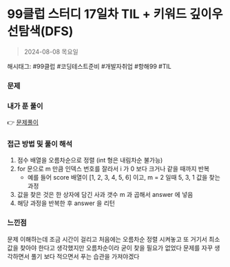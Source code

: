 # 99클럽 스터디 17일차 TIL + 키워드 깊이우선탐색(DFS)
> 2024-08-08 목요일

해시태그: #99클럽 #코딩테스트준비 #개발자취업 #항해99 #TIL

### 문제


### 내가 푼 풀이
👉 [문제풀이](https://github.com/subbangE/codingTest-study/blob/master/src/day_19/greedy.java)

### 접근 방법 및 풀이 해석
1. 점수 배열을 오름차순으로 정렬 (int 형은 내림차순 불가능)
2. for 문으로 m 만큼 인덱스 번호를 잘라서 i 가 0 보다 크거나 같을 때까지 반복
   + 예를 들어 score 배열이 [1, 2, 3, 4, 5, 6] 이고, m = 2 일때 5, 3, 1 값을 찾는 과정
3. 값을 찾은 것은 한 상자에 담긴 사과 갯수 m 과 곱해서 answer 에 넣음
4. 해당 과정을 반복한 후 answer 을 리턴

### 느낀점
문제 이해하는데 조금 시간이 걸리고 처음에는 오름차순 정렬 시켜놓고 또 거기서 최소값을 찾아야 한다고 생각했지만 오름차순이라 굳이 찾을 필요가 없었다 문제를 자꾸 생각하면서 풀기 보다 적으면서 푸는 습관을 가져야겠다

